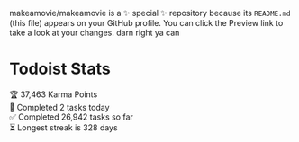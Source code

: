 makeamovie/makeamovie is a ✨ special ✨ repository because its `README.md` (this file) appears on your GitHub profile.
You can click the Preview link to take a look at your changes. darn right ya can

# Todoist Stats

<!-- TODO-IST:START -->
🏆  37,463 Karma Points           
🌸  Completed 2 tasks today           
✅  Completed 26,942 tasks so far           
⏳  Longest streak is 328 days
<!-- TODO-IST:END -->